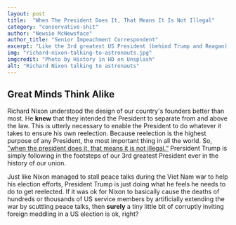 ```yaml
---
layout: post
title:  "When The President Does It, That Means It Is Not Illegal"
category: "conservative-shit"
author: "Newsie McNewsface"
author_title: "Senior Impeachment Correspondent"
excerpt: "Like the 3rd greatest US President (behind Trump and Reagan), Richard M. Nixon said, &rdquo;when the president does it, that means it is not illegal.&ldquo; There is no such thing as a corrupt US President. As the founders intended, the President is like a king, the embodiment of sovereignty, appointed by God. The President is never to be held accountable to the people, as he doesn not derive his power from the people, but from God."
img: "richard-nixon-talking-to-astronauts.jpg"
imgcredit: "Photo by History in HD on Unsplash"
alt: "Richard Nixon talking to astronauts"
---
```


## Great Minds Think Alike

Richard Nixon understood the design of our country&apos;s founders better than most. He **knew** that they intended the President to separate from and above the law. This is utterly necessary to enable the President to do whatever it takes to ensure his own reelection. Because reelection is the highest purpose of any President, the most important thing in all the world. So, <a href="https://www.youtube.com/watch?v=dMt8qCl5fPk" target="_blank">&rdquo;when the president does it, that means it is not illegal.&ldquo;</a> Prersident Trump is simply following in the footsteps of our 3rd greatest President ever in the history of our union.

Just like Nixon managed to stall peace talks during the Viet Nam war to help his election efforts, President Trump is just doing what he feels he needs to do to get reelected. If it was ok for Nixon to basically cause the deaths of hundreds or thousands of US service members by artificially extending the war by scuttling peace talks, then **surely** a tiny little bit of corruptly inviting foreign meddling in a US election is ok, right?
